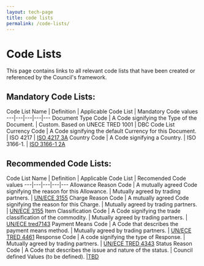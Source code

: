 ```yaml
---
layout: tech-page
title: code lists
permalink: /code-lists/
---
```


# Code Lists

This page contains links to all relevant code lists that have been created or referenced by the Council's framework.

## Mandatory Code Lists:

Code List Name | Definition | Applicable Code List | Mandatory Code values 
---|---|---|---|---
Document Type Code | A Code signifying the Type of the Document. | Custom. Based on UNECE TRED 1001 | DBC Code List 
Currency Code | A Code signifying the default Currency for this Document. | ISO 4217 | [ISO 4217 3A](http://docs.oasis-open.org/ubl/os-UBL-2.1/cl/gc/default/CurrencyCode-2.1.gc)
Country Code | A Code signifying a Country. | ISO 3166-1. | [ISO 3166-1 2A](http://docs.oasis-open.org/ubl/os-UBL-2.1/cl/gc/default/CountryIdentificationCode-2.1.gc)

## Recommended Code Lists:
Code List Name | Definition | Applicable Code List | Recomended Code values 
---|---|---|---|---
Allowance Reason Code | A mutually agreed Code signifying the reason for this Allowance. | Mutually agreed by trading partners. | [UN/ECE 3155](http://docs.oasis-open.org/ubl/os-UBL-2.1/cl/gc/default/AllowanceChargeReasonCode-2.1.gc)
Charge Reason Code | A mutually agreed Code signifying the reason for this Charge. | Mutually agreed by trading partners. | [UN/ECE 3155](http://docs.oasis-open.org/ubl/os-UBL-2.1/cl/gc/default/AllowanceChargeReasonCode-2.1.gc)
Item Classification Code | A Code signifying the trade classification of the commodity. | Mutually agreed by trading partners. | [UN/ECE tred7143](http://docs.oasis-open.org/ubl/os-UBL-2.1/cl/gc/special-purpose/ItemClassificationCode-2.1.gc)
Payment Means Code | A Code that describes the payment means method. | Mutually agreed by trading partners. | [UN/ECE TRED 4461](http://www.unece.org/trade/untdid/d04a/tred/tred4461.htm)
Response Code | A code signifying the type of Response. |  Mutually agreed by trading partners. | [UN/ECE TRED 4343](http://www.unece.org/fileadmin/DAM/trade/edifact/code/4343cl.htm)
Status Reason Code | A Code that describes the issue and nature of the status. | Council defined Values (to be defined). |[TBD](http://docs.oasis-open.org/ubl/os-UBL-2.1/cl/gc/special-purpose/StatusCode-2.1.gc)
